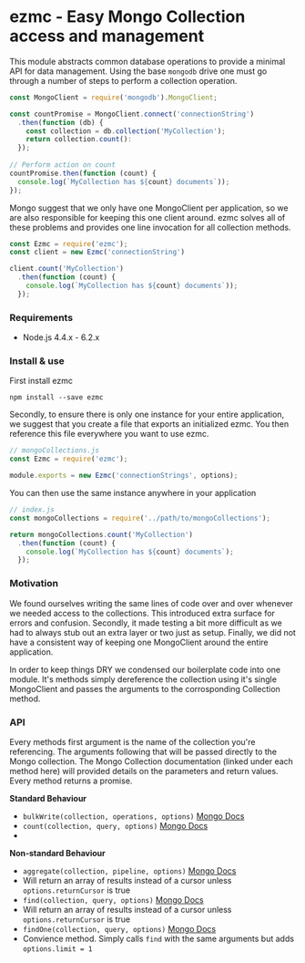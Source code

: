 ezmc - Easy Mongo Collection access and management
================

This module abstracts common database operations to provide a minimal API for data management. Using the base `mongodb` drive one must go through a number of steps to perform a collection operation.

```js
const MongoClient = require('mongodb').MongoClient;

const countPromise = MongoClient.connect('connectionString')
  .then(function (db) {
    const collection = db.collection('MyCollection');
    return collection.count():
  });
  
// Perform action on count
countPromise.then(function (count) {
  console.log(`MyCollection has ${count} documents`));
});
```

Mongo suggest that we only have one MongoClient per application, so we are also responsible for keeping this one client around. ezmc solves all of these problems and provides one line invocation for all collection methods.

```js
const Ezmc = require('ezmc');
const client = new Ezmc('connectionString')

client.count('MyCollection')
  .then(function (count) {
    console.log(`MyCollection has ${count} documents`));
  });
```

### Requirements

- Node.js 4.4.x - 6.2.x

### Install & use
First install ezmc

```
npm install --save ezmc
```

Secondly, to ensure there is only one instance for your entire application, we suggest that you create a file that exports 
an initialized ezmc. You then reference this file everywhere you want to use ezmc.

```js
// mongoCollections.js
const Ezmc = require('ezmc');

module.exports = new Ezmc('connectionStrings', options);
```

You can then use the same instance anywhere in your application

```js
// index.js
const mongoCollections = require('../path/to/mongoCollections');

return mongoCollections.count('MyCollection')
  .then(function (count) {
    console.log(`MyCollection has ${count} documents`);
  });
```

### Motivation
We found ourselves writing the same lines of code over and over whenever we needed access to the collections. This introduced
extra surface for errors and confusion. Secondly, it made testing a bit more difficult as we had to always stub out an extra layer or two just as setup. Finally, we did not have a consistent way of keeping one MongoClient around the entire application.

In order to keep things DRY we condensed our boilerplate code into one module. It's methods simply dereference the collection using it's single MongoClient and passes the arguments to the corrosponding Collection method.


### API
Every methods first argument is the name of the collection you're referencing. The arguments following that will be passed directly to the Mongo collection. The Mongo Collection documentation (linked under each method here) will provided details on the parameters and return values. Every method returns a promise.

**Standard Behaviour**

- `bulkWrite(collection, operations, options)` [Mongo Docs](http://mongodb.github.io/node-mongodb-native/2.0/api/Collection.html#bulkWrite)
- `count(collection, query, options)` [Mongo Docs](http://mongodb.github.io/node-mongodb-native/2.0/api/Collection.html#count)
- 

**Non-standard Behaviour**
- `aggregate(collection, pipeline, options)` [Mongo Docs](http://mongodb.github.io/node-mongodb-native/2.0/api/Collection.html#aggregate)
 - Will return an array of results instead of a cursor unless `options.returnCursor` is true
- `find(collection, query, options)` [Mongo Docs](http://mongodb.github.io/node-mongodb-native/2.0/api/Collection.html#find)
 - Will return an array of results instead of a cursor unless `options.returnCursor` is true
- `findOne(collection, query, options)` [Mongo Docs](http://mongodb.github.io/node-mongodb-native/2.0/api/Collection.html#find)
 - Convience method. Simply calls `find` with the same arguments but adds `options.limit = 1` 
